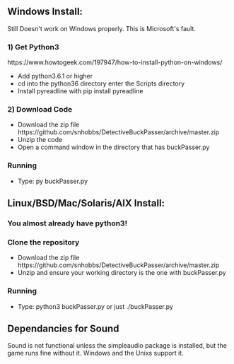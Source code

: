 <h2>Windows Install:</h2>
	Still Doesn't work on Windows properly. This is Microsoft's fault.
	<h3>1) Get Python3</h3>	
		<a>https://www.howtogeek.com/197947/how-to-install-python-on-windows/</a>
		<ul>
		<li>Add python3.6.1 or higher</li>
		<li>cd into the python36 directory enter the Scripts directory</li>
		<li>Install pyreadline with pip install pyreadline</li>
		</ul>
	<h3>2) Download Code</h3>
			<ul>
			<li>Download the zip file <a>https://github.com/snhobbs/DetectiveBuckPasser/archive/master.zip</a></li>
			<li>Unzip the code</li>
			<li>Open a command window in the directory that has buckPasser.py</li></ul>
	<h3>Running</h3>
			<ul>
			<li>Type: py buckPasser.py</li>
			</ul>	

<h2>Linux/BSD/Mac/Solaris/AIX Install:</h2>
	<h3>You almost already have python3!</h3>
	<h3>Clone the repository</h3>
		<ul>
		<li>Download the zip file <a>https://github.com/snhobbs/DetectiveBuckPasser/archive/master.zip</a></li>
		<li>Unzip and ensure your working directory is the one with buckPasser.py</li>
		</ul>
	<h3>Running</h3>
		<ul><li>Type: python3 buckPasser.py or just ./buckPasser.py</li></ul>

<h2>Dependancies for Sound</h2>
Sound is not functional unless the simpleaudio package is installed, but the game runs fine without it. Windows and the Unixs support it.
